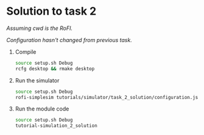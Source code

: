 # Solution to task 2

*Assuming cwd is the RoFI.*

*Configuration hasn't changed from previous task.*

 1. Compile
    ```sh
    source setup.sh Debug
    rcfg desktop && rmake desktop
    ```

 2. Run the simulator
    ```sh
    source setup.sh Debug
    rofi-simplesim tutorials/simulator/task_2_solution/configuration.json
    ```

 3. Run the module code
    ```sh
    source setup.sh Debug
    tutorial-simulation_2_solution
    ```
